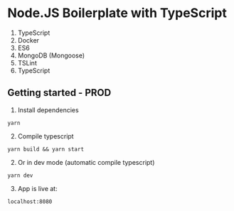 # Node.JS Boilerplate with TypeScript

1. TypeScript
2. Docker
3. ES6
4. MongoDB (Mongoose)
5. TSLint
6. TypeScript

## Getting started - PROD
1. Install dependencies
```
yarn
```
2. Compile typescript
```
yarn build && yarn start
```
2. Or in dev mode (automatic compile typescript)
```
yarn dev
```
3. App is live at:
```
localhost:8080
```